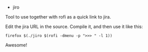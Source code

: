 * jiro

Tool to use together with rofi as a quick link to jira.

Edit the jira URL in the source. Compile it, and then use it like this:

```shell
firefox $(./jiro $(rofi -dmenu -p ">>> " -l 1))
```

Awesome!
